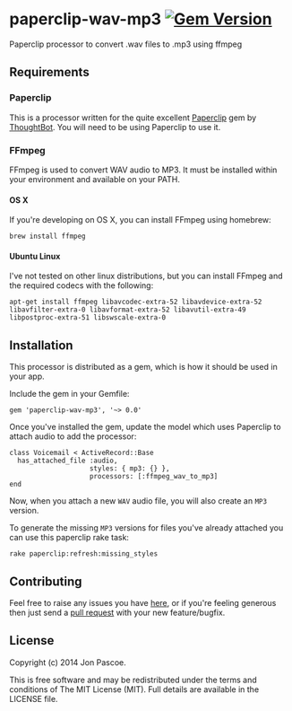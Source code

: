 # paperclip-wav-mp3 [![Gem Version](https://badge.fury.io/rb/paperclip-wav-mp3.png)](http://badge.fury.io/rb/paperclip-wav-mp3)



Paperclip processor to convert .wav files to .mp3 using ffmpeg

## Requirements

### Paperclip

This is a processor written for the quite excellent [Paperclip](https://github.com/thoughtbot/paperclip) gem by [ThoughtBot](https://github.com/thoughtbot). You will need to be using Paperclip to use it.

### FFmpeg

FFmpeg is used to convert WAV audio to MP3. It must be installed within your environment and available on your PATH.

#### OS X

If you're developing on OS X, you can install FFmpeg using homebrew:

```
brew install ffmpeg
```

#### Ubuntu Linux

I've not tested on other linux distributions, but you can install FFmpeg and the required codecs with the following:

```
apt-get install ffmpeg libavcodec-extra-52 libavdevice-extra-52 libavfilter-extra-0 libavformat-extra-52 libavutil-extra-49 libpostproc-extra-51 libswscale-extra-0
```

## Installation

This processor is distributed as a gem, which is how it should be used in your app.

Include the gem in your Gemfile:

```
gem 'paperclip-wav-mp3', '~> 0.0'
```

Once you've installed the gem, update the model which uses Paperclip to attach audio to add the processor:

```
class Voicemail < ActiveRecord::Base
  has_attached_file :audio,
                    styles: { mp3: {} },
                    processors: [:ffmpeg_wav_to_mp3]
end
```

Now, when you attach a new `WAV` audio file, you will also create an `MP3` version.

To generate the missing `MP3` versions for files you've already attached you can use this paperclip rake task:

```
rake paperclip:refresh:missing_styles
```

## Contributing

Feel free to raise any issues you have [here](https://github.com/pacso/paperclip-wav-mp3/issues), or if you're feeling generous then just send a [pull request](https://github.com/pacso/paperclip-wav-mp3/compare/) with your new feature/bugfix.

## License

Copyright (c) 2014 Jon Pascoe.

This is free software and may be redistributed under the terms and conditions of The MIT License (MIT). Full details are available in the LICENSE file.
